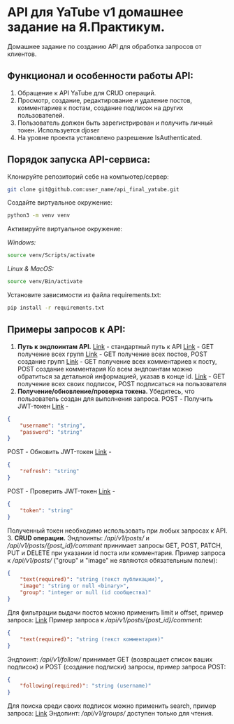 # API для YaTube v1 домашнее задание на Я.Практикум.

Домашнее задание по созданию API для обработка запросов от клиентов.

## Функционал и особенности работы API:

1. Обращение к API YaTube для CRUD операций.
2. Просмотр, создание, редактирование и удаление постов, комментариев к постам, создание подписок на других пользователей.
3. Пользователь должен быть зарегистрирован и получить личный токен. Используется djoser
4. На уровне проекта установлено разрешение IsAuthenticated.

## Порядок запуска API-сервиса:

Клонируйте репозиторий себе на компьютер/сервер:

```bash
git clone git@github.com:user_name/api_final_yatube.git
```

Создайте виртуальное окружение:

```bash
python3 -m venv venv
```

Активируйте виртуальное окружение:

*Windows:*
```bash
source venv/Scripts/activate
```
*Linux & MacOS:*
```bash
source venv/Bin/activate
```

Установите зависимости из файла requirements.txt:

```bash
pip install -r requirements.txt
```

## Примеры запросов к API:

1. **Путь к эндпоинтам API.** 
[Link](http://127.0.0.1:8000/api/v1/) - стандартный путь к API
[Link](http://127.0.0.1:8000/api/v1/groups/) - GET получение всех групп
[Link](http://127.0.0.1:8000/api/v1/posts/) - GET получение всех постов, POST создание групп
[Link](http://127.0.0.1:8000/api/v1/posts/{post_id}/comment) - GET получение всех комментариев к посту, POST создание комментария
Ко всем эндпоинтам можно обратиться за детальной информацией, указав в конце id.
[Link](http://127.0.0.1:8000/api/v1/follow/) - GET получение всех своих подписок, POST подписаться на пользователя
2. **Получение/обновление/проверка токена.**
Убедитесь, что пользователь создан для выполнения запроса.
POST - Получить JWT-токен
[Link](http://127.0.0.1:8000/api/v1/jwt/create/) -
```json
{
    "username": "string",
    "password": "string"
}
```
POST - Обновить JWT-токен
[Link](http://127.0.0.1:8000/api/v1/jwt/refresh/) -
```json
{
    "refresh": "string"
}
```
POST - Проверить  JWT-токен
[Link](http://127.0.0.1:8000/api/v1/jwt/verify/) -
```json
{
    "token": "string"
}
```
Полученный токен необходимо использовать при любых запросах к API.
3. **CRUD операции.**
Эндпоинты: */api/v1/posts/* и */api/v1/posts/{post_id}/comment* принимает запросы GET, POST, PATCH, PUT и DELETE при указании id поста или комментария.
Пример запроса к */api/v1/posts/* ("group" и "image" не являются обязательным полем):
```json
{
    "text(required)": "string (текст публикации)",
    "image": "string or null <binary>",
    "group": "integer or null (id сообщества)"
}
```
Для фильтрации выдачи постов можно применить limit и offset, пример запроса:
[Link](http://127.0.0.1:8000/api/v1/posts/?limit=1&offset=1)
Пример запроса к */api/v1/posts/{post_id}/comment*:
```json
{
    "text(required)": "string (текст комментария)"
}
```
Эндпоинт: */api/v1/follow/* принимает GET (возвращает список ваших подписок) и POST (создание подписки) запросы, пример запроса POST:
```json
{
    "following(required)": "string (username)"
}
```
Для поиска среди своих подписок можно применить search, пример запроса:
[Link](http://127.0.0.1:8000/api/v1/follow/?search=username)
Эндопинт: */api/v1/groups/* доступен только для чтения.
